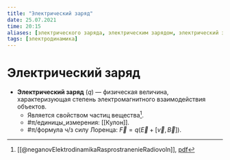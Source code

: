 ```yaml
---
title: "Электрический заряд"
date: 25.07.2021
time: 20:15
aliases: [электрического заряда, электрическим зарядом, электрический заряд, электрическому заряду]
tags: [электродинамика]
---
```


# Электрический заряд

- **Электрический заряд** ($q$) — физическая величина, характеризующая степень электромагнитного взаимодействия объектов.
	- Является свойством частиц вещества[^1].
	- #π/единицы_измерения: [[Кулон]].
	- #π/формула ч/з силу Лоренца: $\vec{F}=q(\vec{E}+[\vec{v}, \vec{B}])$.

[^1]: [[@neganovElektrodinamikaRasprostranenieRadiovoln]], [pdf](zotero://open-pdf/library/items/XN5K97GI?page=10&annotation=UWLN93YT)